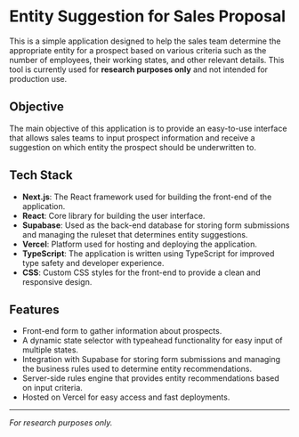 # Entity Suggestion for Sales Proposal

This is a simple application designed to help the sales team determine the appropriate entity for a prospect based on various criteria such as the number of employees, their working states, and other relevant details. 
This tool is currently used for **research purposes only** and not intended for production use.

## Objective
The main objective of this application is to provide an easy-to-use interface that allows sales teams to input prospect information and receive a suggestion on which entity the prospect should be underwritten to.

## Tech Stack
- **Next.js**: The React framework used for building the front-end of the application.
- **React**: Core library for building the user interface.
- **Supabase**: Used as the back-end database for storing form submissions and managing the ruleset that determines entity suggestions.
- **Vercel**: Platform used for hosting and deploying the application.
- **TypeScript**: The application is written using TypeScript for improved type safety and developer experience.
- **CSS**: Custom CSS styles for the front-end to provide a clean and responsive design.

## Features
- Front-end form to gather information about prospects.
- A dynamic state selector with typeahead functionality for easy input of multiple states.
- Integration with Supabase for storing form submissions and managing the business rules used to determine entity recommendations.
- Server-side rules engine that provides entity recommendations based on input criteria.
- Hosted on Vercel for easy access and fast deployments.

---

*For research purposes only.*
